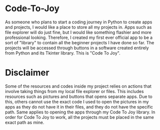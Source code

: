 # Code-To-Joy

As someone who plans to start a coding journey in Python to create apps and projects, I would like a place to store all my projects in. Apps such as file explorer will do just
fine, but I would like something flashier and more professional looking. Therefore, I created my first ever official app to be a sort of "library" to contain all the beginner projects I have done so far. The projects
will be accessed through buttons in a software created entirely from Python and its Tkinter library. This is "Code To Joy".

# Disclaimer
Some of the resources and codes inside my project relies on actions that involve taking things from my local file explorer or files. This includes resources such as pictures and buttons that opens separate apps. Due to this, others cannot use the exact code I used to open the pictures in my apps as they do not have it in their files, and they do not have the specific path. Same applies to opening the apps through my Code To Joy library. In order for Code To Joy to work, all the projects must be placed in the same exact path as mine.
